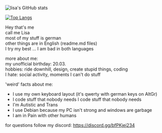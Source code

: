 ![lisa's GitHub stats](https://github-readme-stats.vercel.app/api?username=allstergamer&show_icons=true&theme=synthwave)

[![Top Langs](https://github-readme-stats.vercel.app/api/top-langs/?username=allstergamer&layout=compact&theme=synthwave)](https://github.com/anuraghazra/github-readme-stats)

Hey that's me<br>
call me Lisa<br>
most of my stuff is german<br>
other things are in English (readme.md files)<br>
I try my best ... I am bad in both languages<br>

more about me:<br>
my unofficial birthday: 20.03.<br>
hobbies: ride downhill, design, create stupid things, coding <br>
I hate: social activity, moments I can't do stuff <br>

'weird' facts about me: 
- I use my own keyboard layout (it's  qwerty with german keys on AltGr)
- I code stuff  that nobody needs I code stuff that nobody needs
- I'm Autistic and Trans 
- I use Debian because my PC isn't strong and windows are garbage 
- I am in Pain with other humans

for questions follow my discord:
https://discord.gg/bfPKjej234

